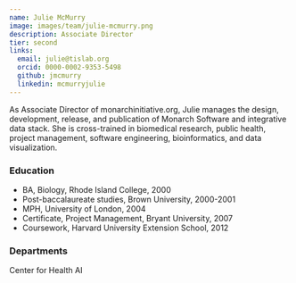```yaml
---
name: Julie McMurry
image: images/team/julie-mcmurry.png
description: Associate Director
tier: second
links:
  email: julie@tislab.org
  orcid: 0000-0002-9353-5498
  github: jmcmurry
  linkedin: mcmurryjulie
---
```


As Associate Director of monarchinitiative.org, Julie manages the design, development, release, and publication of Monarch Software and integrative data stack.
She is cross-trained in biomedical research, public health, project management, software engineering, bioinformatics, and data visualization.

### Education

- BA, Biology, Rhode Island College, 2000
- Post-baccalaureate studies, Brown University, 2000-2001
- MPH, University of London, 2004
- Certificate, Project Management, Bryant University, 2007
- Coursework, Harvard University Extension School, 2012

### Departments

Center for Health AI
